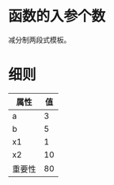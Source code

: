 <h1>函数的入参个数</h1>

减分制两段式模板。

<h1>细则</h1>


属性    | 值
-------- | -----
a  | 3
b  | 5
x1  | 1
x2  | 10
重要性 | 80